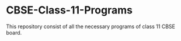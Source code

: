 # CBSE-Class-11-Programs
This repository consist of all the necessary programs of class 11 CBSE board.

